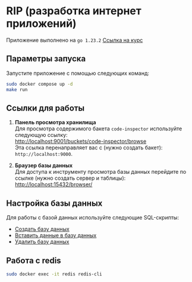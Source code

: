# RIP (разработка интернет приложений)

Приложение выполнено на `go 1.23.2`
[Ссылка на курс](https://github.com/iu5git/Web)

## Параметры запуска

Запустите приложение с помощью следующих команд:

```sh
sudo docker compose up -d
make run
```

## Ссылки для работы

1. **Панель просмотра хранилища**  
   Для просмотра содержимого бакета `code-inspector` используйте следующую ссылку:  
   [http://localhost:9001/buckets/code-inspector/browse](http://localhost:9001/buckets/code-inspector/browse)  
   Эта ссылка перенаправляет вас с (нужно создать бакет): `http://localhost:9000`.

2. **Браузер базы данных**  
   Для доступа к инструменту просмотра базы данных перейдите по ссылке (нужно создать сервер и таблицы):  
   [http://localhost:15432/browser/](http://localhost:15432/browser/)  


## Настройка базы данных

Для работы с базой данных используйте следующие SQL-скрипты:

- [Создать базу данных](doc/db/create.sql)
- [Вставить данные в базу данных](doc/db/insert.sql)
- [Удалить базу данных](doc/db/drop.sql)

## Работа с redis

```sh
sudo docker exec -it redis redis-cli 
```
